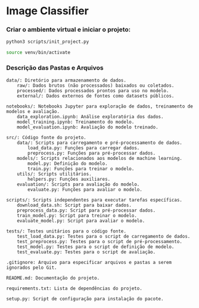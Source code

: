# Image Classifier

### Criar o ambiente virtual e iniciar o projeto:
```sh
python3 scripts/init_project.py
```
```sh
source venv/bin/activate
```

### Descrição das Pastas e Arquivos

    data/: Diretório para armazenamento de dados.
        raw/: Dados brutos (não processados) baixados ou coletados.
        processed/: Dados processados prontos para uso no modelo.
        external/: Dados externos de fontes como datasets públicos.

    notebooks/: Notebooks Jupyter para exploração de dados, treinamento de modelos e avaliação.
        data_exploration.ipynb: Análise exploratória dos dados.
        model_training.ipynb: Treinamento do modelo.
        model_evaluation.ipynb: Avaliação do modelo treinado.

    src/: Código fonte do projeto.
        data/: Scripts para carregamento e pré-processamento de dados.
            load_data.py: Funções para carregar dados.
            preprocess.py: Funções para pré-processar dados.
        models/: Scripts relacionados aos modelos de machine learning.
            model.py: Definição do modelo.
            train.py: Funções para treinar o modelo.
        utils/: Scripts utilitários.
            helpers.py: Funções auxiliares.
        evaluation/: Scripts para avaliação do modelo.
            evaluate.py: Funções para avaliar o modelo.

    scripts/: Scripts independentes para executar tarefas específicas.
        download_data.sh: Script para baixar dados.
        preprocess_data.py: Script para pré-processar dados.
        train_model.py: Script para treinar o modelo.
        evaluate_model.py: Script para avaliar o modelo.

    tests/: Testes unitários para o código fonte.
        test_load_data.py: Testes para o script de carregamento de dados.
        test_preprocess.py: Testes para o script de pré-processamento.
        test_model.py: Testes para o script de definição de modelo.
        test_evaluate.py: Testes para o script de avaliação.

    .gitignore: Arquivo para especificar arquivos e pastas a serem ignorados pelo Git.

    README.md: Documentação do projeto.

    requirements.txt: Lista de dependências do projeto.

    setup.py: Script de configuração para instalação do pacote.